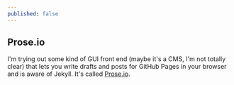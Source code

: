 ```yaml
---
published: false
---
```

## Prose.io

I'm trying out some kind of GUI front end (maybe it's a CMS, I'm not totally clear) that lets you write drafts and posts for GitHub Pages in your browser and is aware of Jekyll. It's called [Prose.io](http://prose.io).
